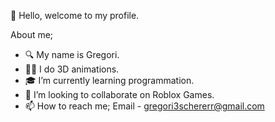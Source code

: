 👋 Hello, welcome to my profile.

  About me;
- 🔍 My name is Gregori.
- 🏃‍♂️ I do 3D animations.
- 🎓 I’m currently learning programmation.
- 🧾 I’m looking to collaborate on Roblox Games.
- 📫 How to reach me; Email - gregori3schererr@gmail.com


<!---
Greg-Scherer/Greg-Scherer is a ✨ special ✨ repository because its `README.md` (this file) appears on your GitHub profile.
You can click the Preview link to take a look at your changes.
--->
